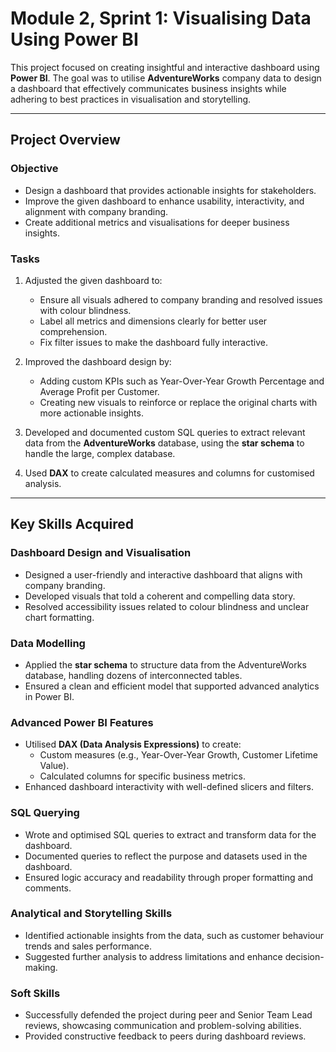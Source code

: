 # Module 2, Sprint 1: Visualising Data Using Power BI

This project focused on creating insightful and interactive dashboard using **Power BI**. The goal was to utilise **AdventureWorks** company data to design a dashboard that effectively communicates business insights while adhering to best practices in visualisation and storytelling.

---

## Project Overview

### Objective
- Design a dashboard that provides actionable insights for stakeholders.
- Improve the given dashboard to enhance usability, interactivity, and alignment with company branding.
- Create additional metrics and visualisations for deeper business insights.

### Tasks
1. Adjusted the given dashboard to:
   - Ensure all visuals adhered to company branding and resolved issues with colour blindness.
   - Label all metrics and dimensions clearly for better user comprehension.
   - Fix filter issues to make the dashboard fully interactive.

2. Improved the dashboard design by:
   - Adding custom KPIs such as Year-Over-Year Growth Percentage and Average Profit per Customer.
   - Creating new visuals to reinforce or replace the original charts with more actionable insights.

3. Developed and documented custom SQL queries to extract relevant data from the **AdventureWorks** database, using the **star schema** to handle the large, complex database.

4. Used **DAX** to create calculated measures and columns for customised analysis.

---

## Key Skills Acquired

### Dashboard Design and Visualisation
- Designed a user-friendly and interactive dashboard that aligns with company branding.
- Developed visuals that told a coherent and compelling data story.
- Resolved accessibility issues related to colour blindness and unclear chart formatting.

### Data Modelling
- Applied the **star schema** to structure data from the AdventureWorks database, handling dozens of interconnected tables.
- Ensured a clean and efficient model that supported advanced analytics in Power BI.

### Advanced Power BI Features
- Utilised **DAX (Data Analysis Expressions)** to create:
  - Custom measures (e.g., Year-Over-Year Growth, Customer Lifetime Value).
  - Calculated columns for specific business metrics.
- Enhanced dashboard interactivity with well-defined slicers and filters.

### SQL Querying
- Wrote and optimised SQL queries to extract and transform data for the dashboard.
- Documented queries to reflect the purpose and datasets used in the dashboard.
- Ensured logic accuracy and readability through proper formatting and comments.

### Analytical and Storytelling Skills
- Identified actionable insights from the data, such as customer behaviour trends and sales performance.
- Suggested further analysis to address limitations and enhance decision-making.

### Soft Skills
- Successfully defended the project during peer and Senior Team Lead reviews, showcasing communication and problem-solving abilities.
- Provided constructive feedback to peers during dashboard reviews.
